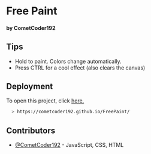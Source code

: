 # Free Paint
#### by CometCoder192
## Tips

- Hold to paint. Colors change automatically. 
- Press CTRL for a cool effect (also clears the canvas) 

## Deployment

To open this project, click [here.](https://cometcoder192.github.io/FreePaint/)
```bash
  > https://cometcoder192.github.io/FreePaint/
```


## Contributors

- [@CometCoder192](https://github.com/CometCoder192) - JavaScript, CSS, HTML

